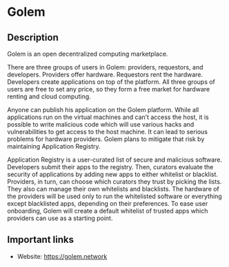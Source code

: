 # Golem

## Description

Golem is an open decentralized computing marketplace.

There are three groups of users in Golem: providers, requestors, and developers. Providers offer hardware. Requestors rent the hardware. Developers create applications on top of the platform. All three groups of users are free to set any price, so they form a free market for hardware renting and cloud computing.

Anyone can publish his application on the Golem platform. While all applications run on the virtual machines and can’t access the host, it is possible to write malicious code which will use various hacks and vulnerabilities to get access to the host machine. It can lead to serious problems for hardware providers. Golem plans to mitigate that risk by maintaining Application Registry.

Application Registry is a user-curated list of secure and malicious software. Developers submit their apps to the registry. Then, curators evaluate the security of applications by adding new apps to either whitelist or blacklist. Providers, in turn, can choose which curators they trust by picking the lists. They also can manage their own whitelists and blacklists. The hardware of the providers will be used only to run the whitelisted software or everything except blacklisted apps, depending on their preferences. To ease user onboarding, Golem will create a default whitelist of trusted apps which providers can use as a starting point.

## Important links

* Website: https://golem.network

